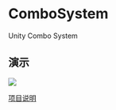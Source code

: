 # ComboSystem
Unity Combo System

## 演示

![](https://img.busyo.buzz/imgUpload/20231102-230458-933.gif)

[项目说明](https://busyo.buzz/article/69e4e16ef4ee/)